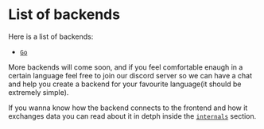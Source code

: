 # List of backends

Here is a list of backends:

- [`Go`](go)

More backends will come soon, and if you feel comfortable enaugh in a certain
language feel free to join our discord server so we can have a chat and help you
create a backend for your favourite language(it should be extremely simple).

If you wanna know how the backend connects to the frontend and how it exchanges
data you can read about it in detph inside the [`internals`](/internals)
section.
